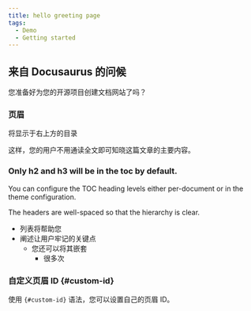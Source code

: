 ```yaml
---
title: hello greeting page
tags:
  - Demo
  - Getting started
---
```


## 来自 Docusaurus 的问候

您准备好为您的开源项目创建文档网站了吗？

### 页眉

将显示于右上方的目录

这样，您的用户不用通读全文即可知晓这篇文章的主要内容。

### Only h2 and h3 will be in the toc by default.

You can configure the TOC heading levels either per-document or in the theme configuration.

The headers are well-spaced so that the hierarchy is clear.

- 列表将帮助您
- 阐述让用户牢记的关键点
  - 您还可以将其嵌套
    - 很多次

### 自定义页眉 ID {#custom-id}

使用 `{#custom-id}` 语法，您可以设置自己的页眉 ID。
